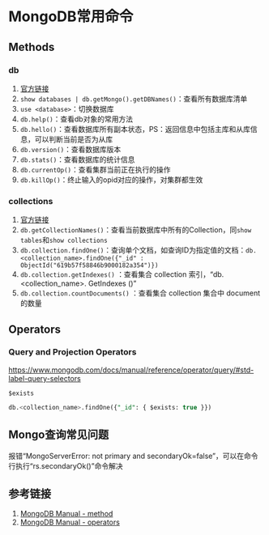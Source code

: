 # MongoDB常用命令

## Methods

### db
1. [官方链接](https://www.mongodb.com/docs/manual/reference/method/js-database/)
2. `show databases | db.getMongo().getDBNames()`：查看所有数据库清单
3. `use <database>`：切换数据库
4. `db.help()`：查看db对象的常用方法
5. `db.hello()`：查看数据库所有副本状态，PS：返回信息中包括主库和从库信息，可以判断当前是否为从库
6. `db.version()`：查看数据库版本
7. `db.stats()`：查看数据库的统计信息
8. `db.currentOp()`：查看集群当前正在执行的操作
9. `db.killOp()`：终止输入的opid对应的操作，对集群都生效


### collections
1. [官方链接](https://www.mongodb.com/docs/manual/reference/method/js-collection/)
2. `db.getCollectionNames()`：查看当前数据库中所有的Collection，同`show tables`和`show collections`
3. `db.collection.findOne()`：查询单个文档，如查询ID为指定值的文档：`db.<collection_name>.findOne({"_id" : ObjectId("619b57f58846b9000182a354")})`
4. `db.collection.getIndexes()` ：查看集合 collection 索引，“db.<collection_name>. GetIndexes ()”
5. `db.collection.countDocuments()` ：查看集合 collection 集合中 document 的数量


## Operators

### Query and Projection Operators
https://www.mongodb.com/docs/manual/reference/operator/query/#std-label-query-selectors


`$exists`
```sql
db.<collection_name>.findOne({"_id": { $exists: true }})
```


## Mongo查询常见问题
报错“MongoServerError: not primary and secondaryOk=false”，可以在命令行执行“rs.secondaryOk()”命令解决



## 参考链接
1. [MongoDB Manual - method](https://www.mongodb.com/docs/manual/reference/method/)
2. [MongoDB Manual - operators](https://www.mongodb.com/docs/manual/reference/operator/)